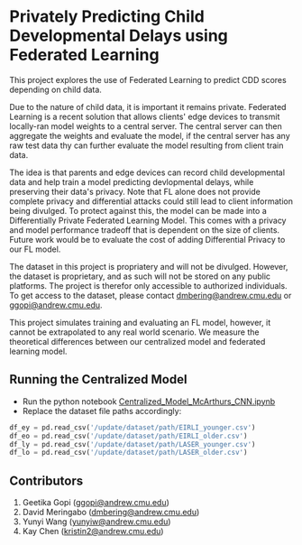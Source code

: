 # Privately Predicting Child Developmental Delays using Federated Learning

This project explores the use of Federated Learning to predict CDD scores depending on child data. 

Due to the nature of child data, it is important it remains private. Federated Learning is a recent solution that allows clients' edge devices to transmit locally-ran model weights to a central server. The central server can then aggregate the weights and evaluate the model, if the central server has any raw test data thy can further evaluate the model resulting from client train data. 

The idea is that parents and edge devices can record child developmental data and help train a model predicting devlopmental delays, while preserving their data's privacy. Note that FL alone does not provide complete privacy and differential attacks could still lead to client information being divulged. To protect against this, the model can be made into a Differentially Private Federated Learning Model. This comes with a privacy and model performance tradeoff that is dependent on the size of clients. Future work would be to evaluate the cost of adding Differential Privacy to our FL model.

The dataset in this project is propriatery and will not be divulged. However, the dataset is proprietary, and as such will not be stored on any public platforms. The project is therefor only accessible to authorized individuals. To get access to the dataset, please contact dmbering@andrew.cmu.edu or ggopi@andrew.cmu.edu.

This project simulates training and evaluating an FL model, however, it cannot be extrapolated to any real world scenario. We measure the theoretical differences between our centralized model and federated learning model. 

## Running the Centralized Model
- Run the python notebook [Centralized_Model_McArthurs_CNN.ipynb](./Centralized_Model_McArthurs_CNN.ipynb)
- Replace the dataset file paths accordingly:
```python
df_ey = pd.read_csv('/update/dataset/path/EIRLI_younger.csv')
df_eo = pd.read_csv('/update/dataset/path/EIRLI_older.csv')
df_ly = pd.read_csv('/update/dataset/path/LASER_younger.csv')
df_lo = pd.read_csv('/update/dataset/path/LASER_older.csv')
```

## Contributors
1. Geetika Gopi (ggopi@andrew.cmu.edu)
2. David Meringabo (dmbering@andrew.cmu.edu)
3. Yunyi Wang (yunyiw@andrew.cmu.edu)
4. Kay Chen (kristin2@andrew.cmu.edu)
</a>
